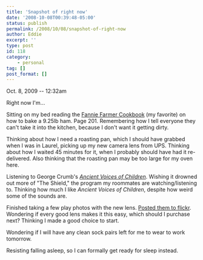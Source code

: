 ```yaml
---
title: 'Snapshot of right now'
date: '2008-10-08T00:39:48-05:00'
status: publish
permalink: /2008/10/08/snapshot-of-right-now
author: Eddie
excerpt: ''
type: post
id: 118
category:
    - personal
tag: []
post_format: []
---
```

Oct. 8, 2009 -- 12:32am

Right now I'm...

Sitting on my bed reading the [Fannie Farmer Cookbook](http://www.bartleby.com/87/) (my favorite) on how to bake a 9.25lb ham. Page 201. Remembering how I tell everyone they can't take it into the kitchen, because I don't want it getting dirty.

Thinking about how I need a roasting pan, which I should have grabbed when I was in Laurel, picking up my new camera lens from UPS. Thinking about how I waited 45 minutes for it, when I probably should have had it re-delivered. Also thinking that the roasting pan may be too large for my oven here.

Listening to George Crumb's [*Ancient Voices of Children*](http://www.georgecrumb.net/comp/ancien.html). Wishing it drowned out more of "The Shield," the program my roommates are watching/listening to. Thinking how much I like *Ancient Voices of Children*, despite how weird some of the sounds are.

Finished taking a few play photos with the new lens. [Posted them to flickr](http://flickr.com/photos/ed_welker/). Wondering if every good lens makes it this easy, which should I purchase next? Thinking I made a good choice to start.

Wondering if I will have any clean sock pairs left for me to wear to work tomorrow.

Resisting falling asleep, so I can formally get ready for sleep instead.